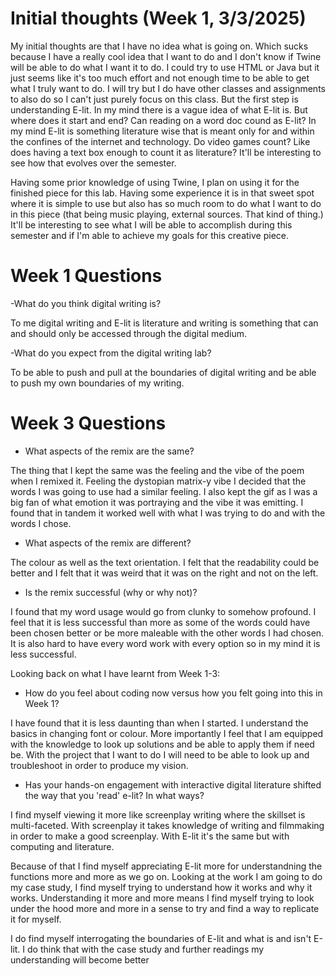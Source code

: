 
# Initial thoughts (Week 1, 3/3/2025)

  
<p>My initial thoughts are that I have no idea what is going on. Which sucks because I have a really cool idea that I want to do and I don't  know if Twine will be able to do what I want it to do. I could try to use HTML or Java but it just seems like it's too much effort and not enough time to be able to get what I truly want to do. I will try but I do have other classes and assignments to also do so I can't just purely focus on this class. But the first step is understanding E-lit. In my mind there is a vague idea of what E-lit is. But where does it start and end? Can reading on a word doc cound as E-lit? In my mind E-lit is something literature wise that is meant only for and within the confines of the internet and technology. Do video games count? Like does having a text box enough to count it as literature? It'll be interesting to see how that evolves over the semester.
<p/>
<p> Having some prior knowledge of using Twine, I plan on using it for the finished piece for this lab. Having some experience it is in that sweet spot where it is simple to use but also has so much room to do what I want to do in this piece (that being music playing, external sources. That kind of thing.) It'll be interesting to see what I will be able to accomplish during this semester and if I'm able to achieve my goals for this creative piece.
</p>

# Week 1 Questions

-What do you think digital writing is?
<p> To me digital writing and E-lit is literature and writing is something that can and should only be accessed through the digital medium. 
</p>

-What do you expect from the digital writing lab?
<p>
  To be able to push and pull at the boundaries of digital writing and be able to push my own boundaries of my writing. 
</p>



# Week 3 Questions

   - What aspects of the remix are the same?
  <p>
    The thing that I kept the same was the feeling and the vibe of the poem when I remixed it. Feeling the dystopian matrix-y vibe I decided that the words I was going to use had a similar feeling. I also kept the gif as I was a big fan of what emotion it was portraying and the vibe it was emitting. I found that in tandem it worked well with what I was trying to do and with the words I chose.
  </p>
    
   - What aspects of the remix are different?
  <p>
    The colour as well as the text orientation. I felt that the readability could be better and I felt that it was weird that it was on the right and not on the left. 
  </p>

   - Is the remix successful (why or why not)?
  <p>
    I found that my word usage would go from clunky to somehow profound. I feel that it is less successful than more as some of the words could have been chosen better or be more maleable with the other words I had chosen. It is also hard to have every word work with every option so in my mind it is less successful. 
  </p>

Looking back on what I have learnt from Week 1-3:

  - How do you feel about coding now versus how you felt going into this in Week 1?
  <p>
    I have found that it is less daunting than when I started. I understand the basics in changing font or colour. More importantly I feel that I am equipped with the knowledge to look up solutions and be able to apply them if need be. With the project that I want to do I will need to be able to look up and troubleshoot in order to produce my vision.
  </p>
  
  - Has your hands-on engagement with interactive digital literature shifted the way that you 'read' e-lit? In what ways?
  <p>
    I find myself viewing it more like screenplay writing where the skillset is multi-faceted. With screenplay it takes knowledge of writing and filmmaking in order to make a good screenplay. With E-lit it's the same but with computing and literature.
  </p>
  <p>
    Because of that I find myself appreciating E-lit more for understandning the functions more and more as we go on. Looking at the work I am going to do my case study, I find myself trying to understand how it works and why it works. Understanding it more and more means I find myself trying to look under the hood more and more in a sense to try and find a way to replicate it for myself. 
  </p>
  <P>
    I do find myself interrogating the boundaries of E-lit and what is and isn't E-lit. I do think that with the case study and further readings my understanding will become better
  </P>


